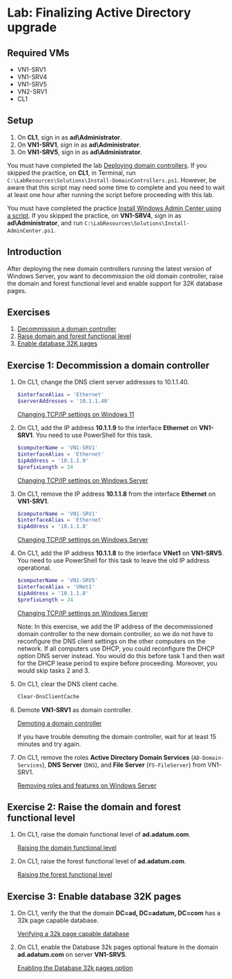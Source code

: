 # Lab: Finalizing Active Directory upgrade

## Required VMs

* VN1-SRV1
* VN1-SRV4
* VN1-SRV5
* VN2-SRV1
* CL1

## Setup

1. On **CL1**, sign in as **ad\\Administrator**.
1. On **VN1-SRV1**, sign in as **ad\\Administrator**.
1. On **VN1-SRV5**, sign in as **ad\\Administrator**.

You must have completed the lab [Deploying domain controllers](../Labs/Deploying-domain-controllers.md). If you skipped the practice, on **CL1**, in Terminal, run ````C:\LabResources\Solutions\Install-DomainControllers.ps1````. However, be aware that this script may need some time to complete and you need to wait at least one hour after running the script before proceeding with this lab.

You must have completed the practice [Install Windows Admin Center using a script](../Practices/Install-Windows-Admin-Center-using-a-script.md). If you skipped the practice, on **VN1-SRV4**, sign in as **ad\Administrator**, and run ````C:\LabResources\Solutions\Install-AdminCenter.ps1````.

## Introduction

After deploying the new domain controllers running the latest version of Windows Server, you want to decommission the old domain controller, raise the domain and forest functional level and enable support for 32K database pages.

## Exercises

1. [Decommission a domain controller](#exercise-1-decommission-a-domain-controller)
1. [Raise domain and forest functional level](#exercise-2-raise-the-domain-and-forest-functional-level)
1. [Enable database 32K pages](#exercise-3-enable-database-32k-pages)

## Exercise 1: Decommission a domain controller

1. On CL1, change the DNS client server addresses to 10.1.1.40.

    ```powershell
    $interfaceAlias = 'Ethernet'
    $serverAddresses = '10.1.1.40'
    ```

    [Changing TCP/IP settings on Windows 11](../General/Changing-TCP-IP-settings-on-Windows-11.md)

1. On CL1, add the IP address  **10.1.1.9** to the interface **Ethernet** on **VN1-SRV1**. You need to use PowerShell for this task.

    ````powershell
    $computerName = 'VN1-SRV1'
    $interfaceAlias = 'Ethernet'
    $ipAddress = '10.1.1.9'
    $prefixLength = 24
    ````

    [Changing TCP/IP settings on Windows Server](../General/Changing-TCP-IP-settings-on-Windows-Server.md)

1. On CL1, remove the IP address  **10.1.1.8** from the interface **Ethernet** on **VN1-SRV1**.

    ````powershell
    $computerName = 'VN1-SRV1'
    $interfaceAlias = 'Ethernet'
    $ipAddress = '10.1.1.8'
    ````

    [Changing TCP/IP settings on Windows Server](../General/Changing-TCP-IP-settings-on-Windows-Server.md)

1. On CL1, add the IP address **10.1.1.8** to the interface **VNet1** on **VN1-SRV5**. You need to use PowerShell for this task to leave the old IP address operational.

    ````powershell
    $computerName = 'VN1-SRV5'
    $interfaceAlias = 'VNet1'
    $ipAddress = '10.1.1.8'
    $prefixLength = 24
    ````

    [Changing TCP/IP settings on Windows Server](../General/Changing-TCP-IP-settings-on-Windows-Server.md)

    Note: In this exercise, we add the IP address of the decommissioned domain controller to the new domain controller, so we do not have to reconfigure the DNS client settings on the other computers on the network. If all computers use DHCP, you could reconfigure the DHCP option DNS server instead. You would do this before task 1 and then wait for the DHCP lease period to expire before proceeding. Moreover, you would skip tasks 2 and 3.

1. On CL1, clear the DNS client cache.

    ````powershell
    Clear-DnsClientCache
    ````

1. Demote **VN1-SRV1** as domain controller.

    [Demoting a domain controller](../General/Demoting-a-domain-controller.md)

    If you have trouble demoting the domain controller, wait for at least 15 minutes and try again.

1. On CL1, remove the roles **Active Directory Domain Services** (```AD-Domain-Services```), **DNS Server** (```DNS```), and **File Server** (```FS-FileServer```) from VN1-SRV1.

    [Removing roles and features on Windows Server](../General/Removing-roles-and-features-on-Windows-Server.md)

## Exercise 2: Raise the domain and forest functional level

1. On CL1, raise the domain functional level of **ad.adatum.com**.

    [Raising the domain functional level](../General/Raising-the-domain-functional-level.md)

1. On CL1, raise the forest functional level of **ad.adatum.com**.

    [Raising the forest functional level](../General/Raising-the-forest-functional-level.md)

## Exercise 3: Enable database 32K pages

1. On CL1, verify the that the domain **DC=ad, DC=adatum, DC=com** has a 32k page capable database.

    [Verifying a 32k page capable database](../General/Verifying-a-32k-page-capable-database.md)

1. On CL1, enable the Database 32k pages optional feature in the domain **ad.adatum.com** on server **VN1-SRV5**.

    [Enabling the Database 32k pages option](../General/Enabling-the-Database-32k-pages-option.md)
